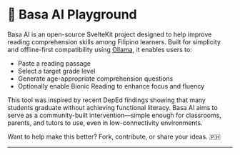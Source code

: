 # 📖 Basa AI Playground

Basa AI is an open-source SvelteKit project designed to help improve reading comprehension skills among Filipino learners. Built for simplicity and offline-first compatibility using [Ollama](https://ollama.com/), it enables users to:

- Paste a reading passage
- Select a target grade level
- Generate age-appropriate comprehension questions
- Optionally enable Bionic Reading to enhance focus and fluency

This tool was inspired by recent DepEd findings showing that many students graduate without achieving functional literacy. Basa AI aims to serve as a community-built intervention—simple enough for classrooms, parents, and tutors to use, even in low-connectivity environments.

Want to help make this better? Fork, contribute, or share your ideas. 🇵🇭

---

